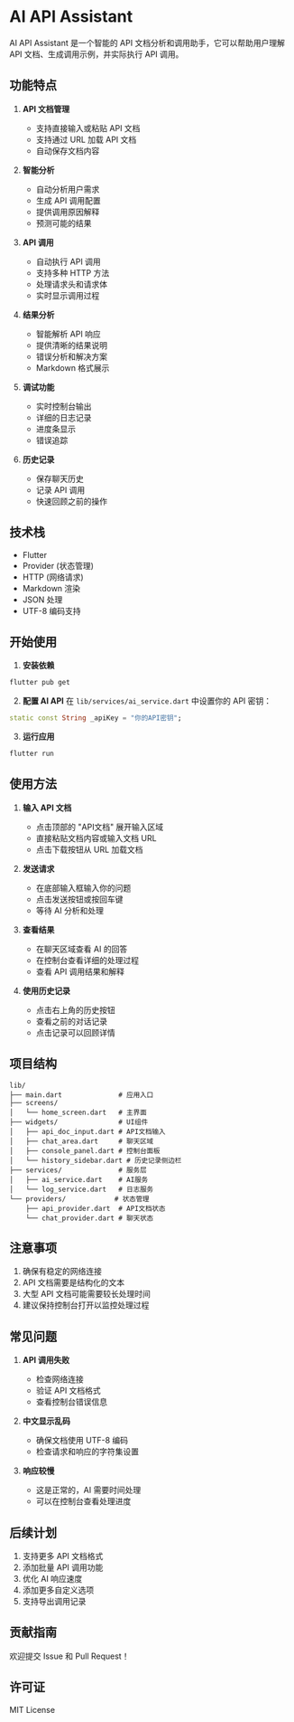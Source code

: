 # AI API Assistant

AI API Assistant 是一个智能的 API 文档分析和调用助手，它可以帮助用户理解 API 文档、生成调用示例，并实际执行 API 调用。

## 功能特点

1. **API 文档管理**
   - 支持直接输入或粘贴 API 文档
   - 支持通过 URL 加载 API 文档
   - 自动保存文档内容

2. **智能分析**
   - 自动分析用户需求
   - 生成 API 调用配置
   - 提供调用原因解释
   - 预测可能的结果

3. **API 调用**
   - 自动执行 API 调用
   - 支持多种 HTTP 方法
   - 处理请求头和请求体
   - 实时显示调用过程

4. **结果分析**
   - 智能解析 API 响应
   - 提供清晰的结果说明
   - 错误分析和解决方案
   - Markdown 格式展示

5. **调试功能**
   - 实时控制台输出
   - 详细的日志记录
   - 进度条显示
   - 错误追踪

6. **历史记录**
   - 保存聊天历史
   - 记录 API 调用
   - 快速回顾之前的操作

## 技术栈

- Flutter
- Provider (状态管理)
- HTTP (网络请求)
- Markdown 渲染
- JSON 处理
- UTF-8 编码支持

## 开始使用

1. **安装依赖**
```bash
flutter pub get
```

2. **配置 AI API**
在 `lib/services/ai_service.dart` 中设置你的 API 密钥：
```dart
static const String _apiKey = "你的API密钥";
```

3. **运行应用**
```bash
flutter run
```

## 使用方法

1. **输入 API 文档**
   - 点击顶部的 "API文档" 展开输入区域
   - 直接粘贴文档内容或输入文档 URL
   - 点击下载按钮从 URL 加载文档

2. **发送请求**
   - 在底部输入框输入你的问题
   - 点击发送按钮或按回车键
   - 等待 AI 分析和处理

3. **查看结果**
   - 在聊天区域查看 AI 的回答
   - 在控制台查看详细的处理过程
   - 查看 API 调用结果和解释

4. **使用历史记录**
   - 点击右上角的历史按钮
   - 查看之前的对话记录
   - 点击记录可以回顾详情

## 项目结构

```
lib/
├── main.dart              # 应用入口
├── screens/              
│   └── home_screen.dart   # 主界面
├── widgets/               # UI组件
│   ├── api_doc_input.dart # API文档输入
│   ├── chat_area.dart     # 聊天区域
│   ├── console_panel.dart # 控制台面板
│   └── history_sidebar.dart # 历史记录侧边栏
├── services/              # 服务层
│   ├── ai_service.dart    # AI服务
│   └── log_service.dart   # 日志服务
└── providers/            # 状态管理
    ├── api_provider.dart  # API文档状态
    └── chat_provider.dart # 聊天状态
```

## 注意事项

1. 确保有稳定的网络连接
2. API 文档需要是结构化的文本
3. 大型 API 文档可能需要较长处理时间
4. 建议保持控制台打开以监控处理过程

## 常见问题

1. **API 调用失败**
   - 检查网络连接
   - 验证 API 文档格式
   - 查看控制台错误信息

2. **中文显示乱码**
   - 确保文档使用 UTF-8 编码
   - 检查请求和响应的字符集设置

3. **响应较慢**
   - 这是正常的，AI 需要时间处理
   - 可以在控制台查看处理进度

## 后续计划

1. 支持更多 API 文档格式
2. 添加批量 API 调用功能
3. 优化 AI 响应速度
4. 添加更多自定义选项
5. 支持导出调用记录

## 贡献指南

欢迎提交 Issue 和 Pull Request！

## 许可证

MIT License

